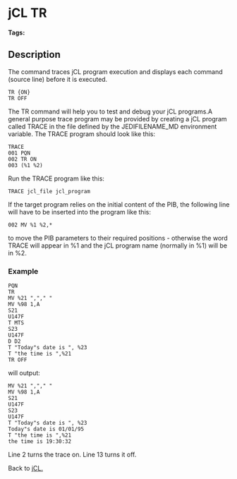 # jCL TR

<PageHeader />

**Tags:**
<badge text='jcl' vertical='middle' />

## Description

The command traces jCL program execution and displays each command (source line) before it is executed.

```
TR {ON}
TR OFF
```

The TR command will help you to test and debug your jCL programs.A general purpose trace program may be provided by creating a jCL program called TRACE in the file defined by the JEDIFILENAME\_MD environment variable. The TRACE program should look like this:

```
TRACE
001 PQN
002 TR ON
003 (%1 %2)
```

Run the TRACE program like this:

```
TRACE jcl_file jcl_program
```

If the target program relies on the initial content of the PIB, the following line will have to be inserted into the program like this:

```
002 MV %1 %2,*
```

to move the PIB parameters to their required positions - otherwise the word TRACE will appear in %1 and the jCL program name (normally in %1) will be in %2.

### Example

```
PQN
TR
MV %21 ","," "
MV %98 1,A
S21
U147F
T MTS
S23
U147F
D D2
T "Today"s date is ", %23
T "the time is ",%21
TR OFF
```

will output:

```
MV %21 ","," "
MV %98 1,A
S21
U147F
S23
U147F
T "Today"s date is ", %23
Today"s date is 01/01/95
T "the time is ",%21
the time is 19:30:32
```

Line 2 turns the trace on. Line 13 turns it off.

Back to [jCL.](./../README.md)
  
<PageFooter />